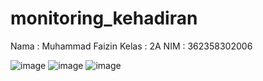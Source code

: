 # monitoring_kehadiran
Nama  : Muhammad Faizin
Kelas : 2A
NIM   : 362358302006

![image](https://github.com/user-attachments/assets/f7baf756-b86c-4fa2-9407-101106e3b58d)
![image](https://github.com/user-attachments/assets/00c1fe48-5365-48fa-974f-c9bfd31de68f)
![image](https://github.com/user-attachments/assets/562e258e-eb68-4bc2-9bdf-3e4c8940e096)
